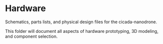 # Hardware

Schematics, parts lists, and physical design files for the cicada-nanodrone.  

This folder will document all aspects of hardware prototyping, 3D modeling, and component selection.
